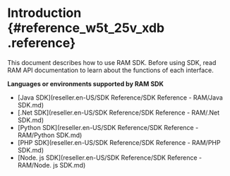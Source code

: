 # Introduction {#reference_w5t_25v_xdb .reference}

This document describes how to use RAM SDK. Before using SDK, read RAM API documentation to learn about the functions of each interface.

**Languages or environments supported by RAM SDK**

-   [Java SDK](reseller.en-US/SDK Reference/SDK Reference - RAM/Java SDK.md)
-   [.Net SDK](reseller.en-US/SDK Reference/SDK Reference - RAM/.Net SDK.md)
-   [Python SDK](reseller.en-US/SDK Reference/SDK Reference - RAM/Python SDK.md)
-   [PHP SDK](reseller.en-US/SDK Reference/SDK Reference - RAM/PHP SDK.md)
-   [Node. js SDK](reseller.en-US/SDK Reference/SDK Reference - RAM/Node. js SDK.md)

